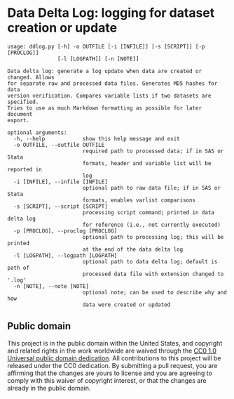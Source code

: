 # Data Delta Log: logging for dataset creation or update

```
usage: ddlog.py [-h] -o OUTFILE [-i [INFILE]] [-s [SCRIPT]] [-p [PROCLOG]]
                [-l [LOGPATH]] [-n [NOTE]]

Data delta log: generate a log update when data are created or changed. Allows
for separate raw and processed data files. Generates MD5 hashes for data
version verification. Compares variable lists if two datasets are specified.
Tries to use as much Markdown formatting as possible for later document
export.

optional arguments:
  -h, --help            show this help message and exit
  -o OUTFILE, --outfile OUTFILE
                        required path to processed data; if in SAS or Stata
                        formats, header and variable list will be reported in
                        log
  -i [INFILE], --infile [INFILE]
                        optional path to raw data file; if in SAS or Stata
                        formats, enables varlist comparisons
  -s [SCRIPT], --script [SCRIPT]
                        processing script command; printed in data delta log
                        for reference (i.e., not currently executed)
  -p [PROCLOG], --proclog [PROCLOG]
                        optional path to processing log; this will be printed
                        at the end of the data delta log
  -l [LOGPATH], --logpath [LOGPATH]
                        optional path to data delta log; default is path of
                        processed data file with extension changed to '.log'
  -n [NOTE], --note [NOTE]
                        optional note; can be used to describe why and how
                        data were created or updated
```

## Public domain

This project is in the public domain within the United States, and copyright and related rights in the work worldwide are waived through the [CC0 1.0 Universal public domain dedication](https://creativecommons.org/publicdomain/zero/1.0/). All contributions to this project will be released under the CC0 dedication. By submitting a pull request, you are affirming that the changes are yours to license and you are agreeing to comply with this waiver of copyright interest, or that the changes are already in the public domain.
